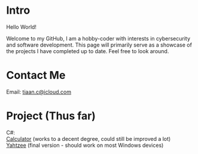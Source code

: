 # Intro
Hello World!

Welcome to my GitHub, I am a hobby-coder with interests in cybersecurity and software development. This page will primarily serve as a showcase of the projects I have completed up to date. Feel free to look around.

# Contact Me
Email: tiaan.c@icloud.com

# Project (Thus far)

C#:<br>
[Calculator](https://github.com/tiaan-coetzee/C-Calculator.git) (works to a decent degree, could still be improved a lot)<br>
[Yahtzee](https://github.com/tiaan-coetzee/Yahtzee) (final version - should work on most Windows devices)<br>
